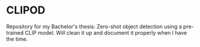 # CLIPOD
Repository for my Bachelor's thesis: Zero-shot object detection using a pre-trained CLIP model.
Will clean it up and document it properly when I have the time.